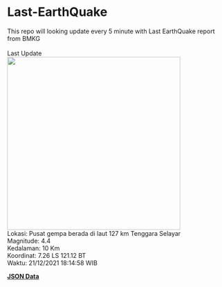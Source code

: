 # Last-EarthQuake
This repo will looking update every 5 minute with Last EarthQuake report from BMKG
<br>
<br>
Last Update
<br>
<img src="https://ews.bmkg.go.id/TEWS/data/20211221181458.mmi.jpg" width="400"/>
<br>
Lokasi: Pusat gempa berada di laut 127 km Tenggara Selayar <br>
Magnitude: 4.4 <br>
Kedalaman: 10 Km <br>
Koordinat: 7.26 LS 121.12 BT <br>
Waktu: 21/12/2021 18:14:58 WIB <br>

<a href="./data/data.json">**JSON Data**</a>
